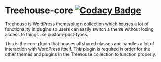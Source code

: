 # Treehouse-core [![Codacy Badge](https://api.codacy.com/project/badge/grade/42a97e6a87b8458980e9e850303700e8)](https://www.codacy.com/app/bdekort/treehouse-core)
Treehouse is WordPress theme/plugin collection which houses a lot of functionality in plugins so users can easily switch a theme without losing access to things like custom-post-types.

This is the core plugin that houses all shared classes and handles a lot of interaction with WordPress itself. 
This plugin is required in order for the other themes and plugins in the Treehouse collection to function properly.
